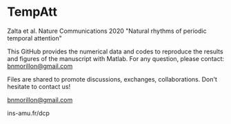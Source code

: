 # TempAtt
Zalta et al. Nature Communications 2020 "Natural rhythms of periodic temporal attention"

This GitHub provides the numerical data and codes to reproduce the results and figures of the manuscript with Matlab.
For any question, please contact: bnmorillon@gmail.com

Files are shared to promote discussions, exchanges, collaborations. Don't hesitate to contact us!

bnmorillon@gmail.com

ins-amu.fr/dcp

